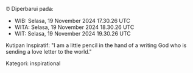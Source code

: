 ⏰ Diperbarui pada:
- WIB: Selasa, 19 November 2024 17.30.26 UTC
- WITA: Selasa, 19 November 2024 18.30.26 UTC
- WIT: Selasa, 19 November 2024 19.30.26 UTC

Kutipan Inspiratif:
"I am a little pencil in the hand of a writing God who is sending a love letter to the world."


Kategori: inspirational

